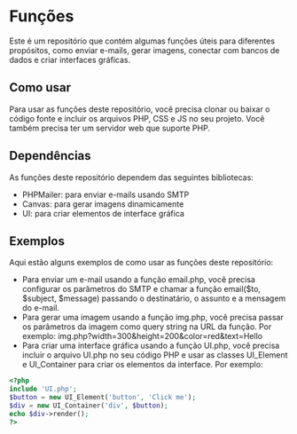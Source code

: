 # Funções
Este é um repositório que contém algumas funções úteis para diferentes propósitos, como enviar e-mails, gerar imagens, conectar com bancos de dados e criar interfaces gráficas.

## Como usar
Para usar as funções deste repositório, você precisa clonar ou baixar o código fonte e incluir os arquivos PHP, CSS e JS no seu projeto. Você também precisa ter um servidor web que suporte PHP.

## Dependências
As funções deste repositório dependem das seguintes bibliotecas:

- PHPMailer: para enviar e-mails usando SMTP
- Canvas: para gerar imagens dinamicamente
- UI: para criar elementos de interface gráfica

## Exemplos
Aqui estão alguns exemplos de como usar as funções deste repositório:

- Para enviar um e-mail usando a função email.php, você precisa configurar os parâmetros do SMTP e chamar a função email($to, $subject, $message) passando o destinatário, o assunto e a mensagem do e-mail.
- Para gerar uma imagem usando a função img.php, você precisa passar os parâmetros da imagem como query string na URL da função. Por exemplo: img.php?width=300&height=200&color=red&text=Hello
- Para criar uma interface gráfica usando a função UI.php, você precisa incluir o arquivo UI.php no seu código PHP e usar as classes UI_Element e UI_Container para criar os elementos da interface. Por exemplo:

```php
<?php
include 'UI.php';
$button = new UI_Element('button', 'Click me');
$div = new UI_Container('div', $button);
echo $div->render();
?>
```
